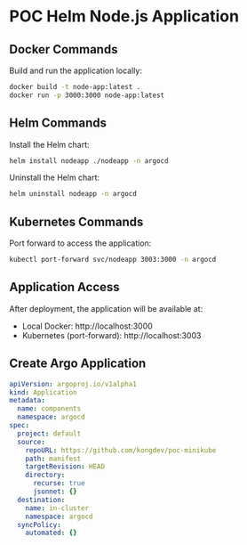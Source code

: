 # POC Helm Node.js Application

## Docker Commands

Build and run the application locally:

```bash
docker build -t node-app:latest .
docker run -p 3000:3000 node-app:latest
```

## Helm Commands

Install the Helm chart:

```bash
helm install nodeapp ./nodeapp -n argocd
```

Uninstall the Helm chart:

```bash
helm uninstall nodeapp -n argocd
```

## Kubernetes Commands

Port forward to access the application:

```bash
kubectl port-forward svc/nodeapp 3003:3000 -n argocd
```

## Application Access

After deployment, the application will be available at:
- Local Docker: http://localhost:3000
- Kubernetes (port-forward): http://localhost:3003


## Create Argo Application
```yaml
apiVersion: argoproj.io/v1alpha1
kind: Application
metadata:
  name: components
  namespace: argocd
spec:
  project: default
  source:
    repoURL: https://github.com/kongdev/poc-minikube
    path: manifest
    targetRevision: HEAD
    directory:
      recurse: true
      jsonnet: {}
  destination:
    name: in-cluster
    namespace: argocd
  syncPolicy:
    automated: {}
```